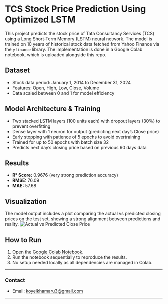 # TCS Stock Price Prediction Using Optimized LSTM

This project predicts the stock price of Tata Consultancy Services (TCS) using a Long Short-Term Memory (LSTM) neural network. The model is trained on 10 years of historical stock data fetched from Yahoo Finance via the `yfinance` library. The implementation is done in a Google Colab notebook, which is uploaded alongside this repo.

## Dataset

- Stock data period: January 1, 2014 to December 31, 2024  
- Features: Open, High, Low, Close, Volume  
- Data scaled between 0 and 1 for model efficiency  

## Model Architecture & Training

- Two stacked LSTM layers (100 units each) with dropout layers (30%) to prevent overfitting  
- Dense layer with 1 neuron for output (predicting next day’s Close price)  
- Early stopping with patience of 5 epochs to avoid overtraining  
- Trained for up to 50 epochs with batch size 32  
- Predicts next day’s closing price based on previous 60 days data  

## Results

- **R² Score:** 0.9676 (very strong prediction accuracy)  
- **RMSE:** 76.09  
- **MAE:** 57.68

## Visualization

The model output includes a plot comparing the actual vs predicted closing prices on the test set, showing a strong alignment between predictions and reality.
![Actual vs Predicted Close Price](images/plot.png)
## How to Run

1. Open the [Google Colab Notebook](YOUR_COLAB_NOTEBOOK_LINK_HERE).  
2. Run the notebook sequentially to reproduce the results.  
3. No setup needed locally as all dependencies are managed in Colab.

---

### Contact

- Email: koyelkhamaru3@gmail.com

---
